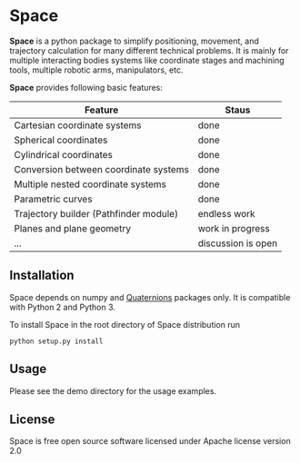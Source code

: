 # Space

**Space** is a python package to simplify positioning, movement, and trajectory calculation for many
different technical problems. It is mainly for multiple interacting bodies systems like coordinate stages
and machining tools, multiple robotic arms, manipulators, etc.

**Space** provides following basic features:

|Feature                               |Staus             |
|--------------------------------------|------------------|
|Cartesian coordinate systems          |done              |
|Spherical coordinates                 |done              |
|Cylindrical coordinates               |done              |
|Conversion between coordinate systems |done              |
|Multiple nested coordinate systems    |done              |
|Parametric curves                     |done              |
|Trajectory builder (Pathfinder module)|endless work      |
|Planes and plane geometry             |work in progress  |
|...                                   |discussion is open|

## Installation

Space depends on numpy and [Quaternions](https://github.com/bond-anton/Quaternions) packages only.
It is compatible with Python 2 and Python 3.

To install Space in the root directory of Space distribution run
```shell
python setup.py install
```
## Usage

Please see the demo directory for the usage examples.

## License

Space is free open source software licensed under Apache license version 2.0
